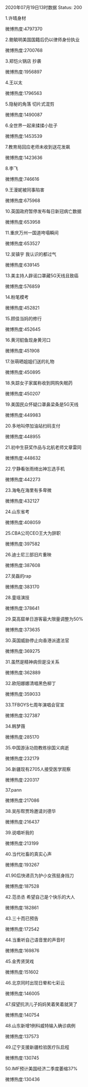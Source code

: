 2020年07月19日13时数据
Status: 200

1.许晴身材

微博热度:4797370

2.鲍毓明美国国籍后仍以律师身份执业

微博热度:2700768

3.郑恺火锅店 抄袭

微博热度:1956897

4.王以太

微博热度:1796563

5.隐秘的角落 切片式混剪

微博热度:1490087

6.全世界一起来揉揉小肚子

微博热度:1453539

7.教育局回应老师未收到送花发飙

微博热度:1423636

8.李飞

微博热度:746616

9.王漫妮被同事陷害

微博热度:675968

10.英国政府暂停发布每日新冠病亡数据

微博热度:653958

11.重庆万州一国道垮塌瞬间

微博热度:653527

12.吴镇宇 我认识的都过气

微博热度:639145

13.美主持人辟谣口罩藏5G天线且致癌

微博热度:576859

14.粉笔模考

微博热度:452821

15.顾佳当妈的修行

微博热度:452645

16.黄河鱽鱼现身黄河口

微博热度:451908

17.张萌晒姐姐们送的礼物

微博热度:450895

18.失踪女子家属称收到网购失眠药

微博热度:450207

19.美国民众怀疑口罩鼻梁条是5G天线

微博热度:449983

20.多地叫停加油站扫码支付

微博热度:448955

21.初中生获奖作品与北航老师文章雷同

微博热度:448632

22.宁静看张雨绮出神忘选手机

微博热度:442273

23.海龟在海里有多卑微

微博热度:432127

24.山东省考

微博热度:408059

25.CBA公司CEO王大为辞职

微博热度:397582

26.迪士尼三部旧片重映

微博热度:387608

27.吴磊的rap

微博热度:383170

28.童瑶演技

微博热度:378641

29.莫高窟单日游客最大限量调整为50%

微博热度:373635

30.英国威胁停止向香港派遣法官

微博热度:369275

31.虽然是精神病但是没关系

微博热度:362889

32.欧阳娜娜清唱黑色柳丁

微博热度:359033

33.TFBOYS七周年演唱会官宣

微博热度:327387

34.韩梦薇

微博热度:285170

35.中国游泳功勋教练徐国义病逝

微博热度:232179

36.新疆现有2705人接受医学观察

微博热度:220317

37.pann

微博热度:217086

38.吴彤帮贾玲邀请刘德华

微博热度:216437

39.说唱听我的

微博热度:213199

40.当代社畜的真实心声

微博热度:193267

41.90后快递员为护小女孩挺身挡刀

微博热度:187528

42.范丞丞 希望自己是个快乐的大人

微博热度:182861

43.三十而已预告

微博热度:172542

44.当重听自己语音里的声音时

微博热度:169876

45.金秀贤哭戏

微博热度:151602

46.北京同时出现日晕和七彩云

微博热度:146005

47.探望抗洪儿子妈妈笑着笑着就哭了

微博热度:140754

48.山东新增1例科威特输入确诊病例

微博热度:137573

49.辽宁支援新疆检验医疗队启程

微博热度:130745

50.IMF预计美国经济二季度萎缩37%

微博热度:130436

